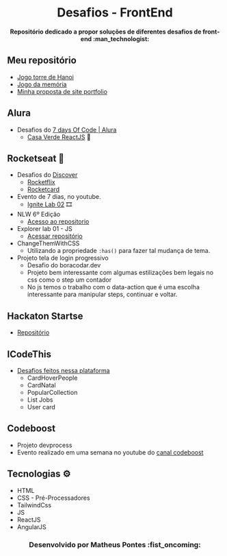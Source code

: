 <h1 align="center">Desafios - FrontEnd</h1>
<p align="center"><strong>Repositório dedicado a propor soluções de diferentes desafios de front-end :man_technologist:</strong></p> 

## Meu repositório
- [Jogo torre de Hanoi](https://github.com/Matheus-Pontes/JogoTorreDeHanoi)
- [Jogo da memória](https://github.com/Matheus-Pontes/Memory-Game) 
- [Minha proposta de site portfolio](https://github.com/Matheus-Pontes/Portfolio)

## Alura
- Desafios do [7 days Of Code | Alura](https://7daysofcode.io/)
  - [Casa Verde ReactJS](https://github.com/Matheus-Pontes/CasaVerde-React) :leaves:

## Rocketseat :rocket: 
- Desafios do [Discover](https://app.rocketseat.com.br/discover) 
  - [Rocketflix](https://github.com/Matheus-Pontes/Desafios-FrontEnd/tree/main/RocketFlix)
  - [Rocketcard](https://github.com/Matheus-Pontes/Desafios-FrontEnd/tree/main/RocketCard)
- Evento de 7 dias, no youtube.
  - [Ignite Lab 02](https://github.com/Matheus-Pontes/IgniteLab-02) :film_strip:
- NLW 6º Edição
  - [Acesso ao repositorio](https://github.com/Matheus-Pontes/LetMeaAsk)
- Explorer lab 01 - JS
  - [Acessar repositório](https://github.com/Matheus-Pontes/ExplorerLab01)
- ChangeThemWithCSS
  - Utilizando a propriedade ` :has() ` para fazer tal mudança de tema.
- Projeto tela de login progressivo
  - Desafio do boracodar.dev
  - Projeto bem interessante com algumas estilizações bem legais no css como o step um contador
  - No js temos o trabalho com o data-action que é uma escolha interessante para manipular steps, continuar e voltar.   

## Hackaton Startse
- [Repositório](https://github.com/Matheus-Pontes/HackatonStartSe)

## ICodeThis
- [Desafios feitos nessa plataforma](https://www.icodethis.com/)
  - CardHoverPeople
  - CardNatal
  - PopularCollection
  - List Jobs
  - User card

## Codeboost
- Projeto devprocess
- Evento realizado em uma semana no youtube do [canal codeboost](https://www.youtube.com/channel/UCo6ISPZVqoFBy4OtWwFv3mQ) 

## Tecnologias :gear: 
- HTML
- CSS - Pré-Processadores
- TailwindCss
- JS
- ReactJS
- AngularJS

<h3 align="center"> Desenvolvido por Matheus Pontes :fist_oncoming:</h3> 
